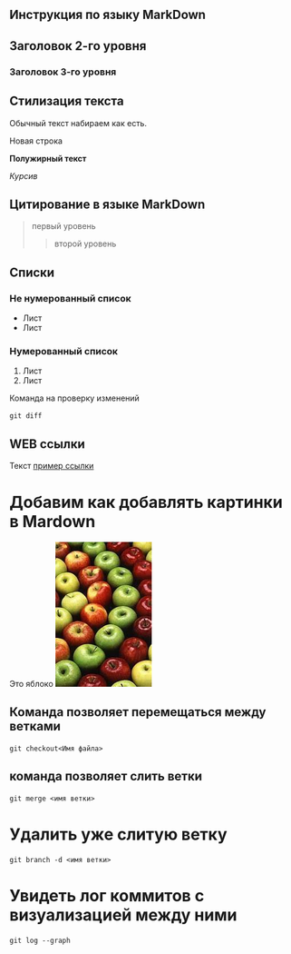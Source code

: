 ## Инструкция по языку MarkDown

## Заголовок 2-го уровня
### Заголовок 3-го уровня

## Стилизация текста
Обычный текст набираем как есть.

Новая строка

**Полужирный текст**

*Курсив*

## Цитирование в языке MarkDown
> первый уровень
>> второй уровень


## Списки
### Не нумерованный список
* Лист
* Лист

### Нумерованный список
1. Лист
2. Лист

Команда на проверку изменений 
``````
git diff
``````

## WEB ссылки

Текст [пример ссылки](htt.example.com "Всплывающая подсказка")



# Добавим как добавлять картинки в Mardown
Это яблоко
![Яблоко](apple.jpg)

## Команда позволяет перемещаться между ветками
``````
git checkout<Имя файла>
``````
##  команда позволяет слить ветки
``````
git merge <имя ветки>
``````
# Удалить уже слитую ветку

``````
git branch -d <имя ветки>
``````

# Увидеть лог коммитов с визуализацией между ними
``````
git log --graph
``````
